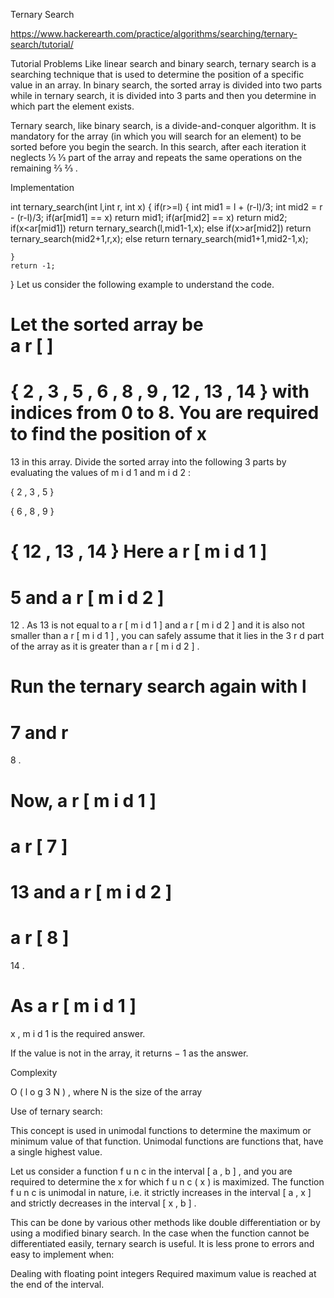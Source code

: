Ternary Search

https://www.hackerearth.com/practice/algorithms/searching/ternary-search/tutorial/


Tutorial Problems
Like linear search and binary search, ternary search is a searching technique that is used to determine the position of a specific value in an array. In binary search, the sorted array is divided into two parts while in ternary search, it is divided into 
3
 parts and then you determine in which part the element exists.

Ternary search, like binary search, is a divide-and-conquer algorithm. It is mandatory for the array (in which you will search for an element) to be sorted before you begin the search. In this search, after each iteration it neglects 
⅓
⅓
 part of the array and repeats the same operations on the remaining 
⅔
⅔
.

Implementation

int ternary_search(int l,int r, int x)
{
    if(r>=l)
    {
        int mid1 = l + (r-l)/3;
        int mid2 = r -  (r-l)/3;
        if(ar[mid1] == x)
            return mid1;
        if(ar[mid2] == x)
            return mid2;
        if(x<ar[mid1])
            return ternary_search(l,mid1-1,x);
        else if(x>ar[mid2])
            return ternary_search(mid2+1,r,x);
        else
            return ternary_search(mid1+1,mid2-1,x);

    }
    return -1;
}
Let us consider the following example to understand the code.

Let the sorted array be  
a
r
[
]
=
{
2
,
3
,
5
,
6
,
8
,
9
,
12
,
13
,
14
}
 with indices from 0 to 8. You are required to find the position of 
x
=
13
 in this array. Divide the sorted array into the following 
3
 parts by evaluating the values of 
m
i
d
1
 and 
m
i
d
2
:


{
2
,
3
,
5
}
 
{
6
,
8
,
9
}

{
12
,
13
,
14
}
Here 
a
r
[
m
i
d
1
]
=
5
 and 
a
r
[
m
i
d
2
]
=
12
. As 
13
 is not equal to 
a
r
[
m
i
d
1
]
 and 
a
r
[
m
i
d
2
]
 and it is also not smaller than 
a
r
[
m
i
d
1
]
, you can safely assume that it lies in the 
3
r
d
 part of the array as it is greater than 
a
r
[
m
i
d
2
]
.

Run the ternary search again with 
l
=
7
 and 
r
=
8
.

Now, 
a
r
[
m
i
d
1
]
=
a
r
[
7
]
=
13
 and 
a
r
[
m
i
d
2
]
=
a
r
[
8
]
=
14
.

As 
a
r
[
m
i
d
1
]
=
x
 , 
m
i
d
1
 is the required answer.

If the value is not in the array, it returns 
−
1
 as the answer.

Complexity
 
O
(
l
o
g
3
N
)
 , where 
N
 is the size of the array

Use of ternary search:

This concept is used in unimodal functions to determine the maximum or minimum value of that function. Unimodal functions are functions that, have a single highest value.

Let us consider a function 
f
u
n
c
 in the interval 
[
a
,
b
]
, and you are required to determine the 
x
 for which 
f
u
n
c
(
x
)
 is maximized. The function 
f
u
n
c
 is unimodal in nature, i.e. it strictly increases in the interval 
[
a
,
x
]
 and strictly decreases in the interval 
[
x
,
b
]
.

This can be done by various other methods like double differentiation or by using a modified binary search. In the case when the function cannot be differentiated easily, ternary search is useful. It is less prone to errors and easy to implement when:

Dealing with floating point integers
Required maximum value is reached at the end of the interval.
